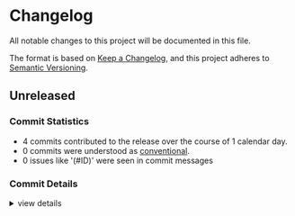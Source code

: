 # Changelog

All notable changes to this project will be documented in this file.

The format is based on [Keep a Changelog](https://keepachangelog.com/en/1.0.0/),
and this project adheres to [Semantic Versioning](https://semver.org/spec/v2.0.0.html).

## Unreleased

### Commit Statistics

<csr-read-only-do-not-edit/>

 - 4 commits contributed to the release over the course of 1 calendar day.
 - 0 commits were understood as [conventional](https://www.conventionalcommits.org).
 - 0 issues like '(#ID)' were seen in commit messages

### Commit Details

<csr-read-only-do-not-edit/>

<details><summary>view details</summary>

 * **Uncategorized**
    - Add CHANGELOG. ([`8bc1a4c`](https://github.com/LegNeato/mdbook-typst/commit/8bc1a4cee02b13bd2213b4a3a2a737ba6cb00c8a))
    - Exit and output stdout/stderr when typst call fails. ([`7d5b02e`](https://github.com/LegNeato/mdbook-typst/commit/7d5b02e64c863c56e3a9cd7c46aa50bd31519358))
    - Update to new pullup ([`5bed32e`](https://github.com/LegNeato/mdbook-typst/commit/5bed32e3e220ad0616ff778ddc53303f7cfffb27))
    - Initial commit. ([`ea33313`](https://github.com/LegNeato/mdbook-typst/commit/ea333138ae185eb56ad2ebb3ea3faf429022105f))
</details>

